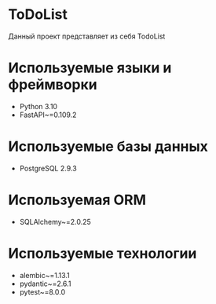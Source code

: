 # ToDoList

Данный проект представляет из себя TodoList

# Используемые языки и фреймворки
- Python 3.10
- FastAPI~=0.109.2

# Используемые базы данных
- PostgreSQL 2.9.3

# Используемая ORM
- SQLAlchemy~=2.0.25

# Используемые технологии
- alembic~=1.13.1
- pydantic~=2.6.1
- pytest~=8.0.0
